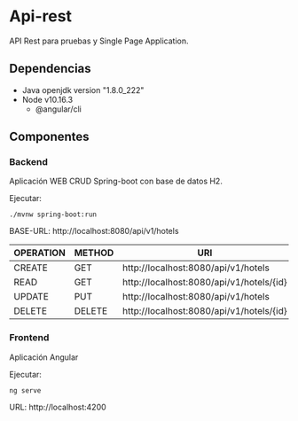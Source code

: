 # Api-rest

API Rest para pruebas y Single Page Application.

## Dependencias

 - Java openjdk version "1.8.0_222"
 - Node v10.16.3
    - @angular/cli

## Componentes

### Backend

Aplicación WEB CRUD Spring-boot con base de datos H2.

Ejecutar: 

```./mvnw spring-boot:run```

BASE-URL:   http://localhost:8080/api/v1/hotels

|OPERATION|METHOD|URI|
|---|---|---|
|CREATE|GET|http://localhost:8080/api/v1/hotels|
|READ|GET|http://localhost:8080/api/v1/hotels/{id}|
|UPDATE|PUT|http://localhost:8080/api/v1/hotels|
|DELETE|DELETE|http://localhost:8080/api/v1/hotels/{id}|

### Frontend

Aplicación Angular

Ejecutar: 

```ng serve```

URL:   http://localhost:4200
